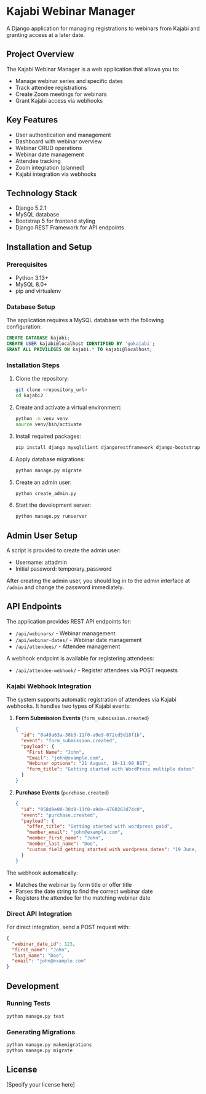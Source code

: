 # Kajabi Webinar Manager

A Django application for managing registrations to webinars from Kajabi and granting access at a later date.

## Project Overview

The Kajabi Webinar Manager is a web application that allows you to:

- Manage webinar series and specific dates
- Track attendee registrations
- Create Zoom meetings for webinars
- Grant Kajabi access via webhooks

## Key Features

- User authentication and management
- Dashboard with webinar overview
- Webinar CRUD operations
- Webinar date management
- Attendee tracking
- Zoom integration (planned)
- Kajabi integration via webhooks

## Technology Stack

- Django 5.2.1
- MySQL database
- Bootstrap 5 for frontend styling
- Django REST Framework for API endpoints

## Installation and Setup

### Prerequisites

- Python 3.13+
- MySQL 8.0+
- pip and virtualenv

### Database Setup

The application requires a MySQL database with the following configuration:

```sql
CREATE DATABASE kajabi;
CREATE USER kajabi@localhost IDENTIFIED BY 'gokajabi';
GRANT ALL PRIVILEGES ON kajabi.* TO kajabi@localhost;
```

### Installation Steps

1. Clone the repository:
   ```bash
   git clone <repository_url>
   cd kajabi2
   ```

2. Create and activate a virtual environment:
   ```bash
   python -m venv venv
   source venv/bin/activate
   ```

3. Install required packages:
   ```bash
   pip install django mysqlclient djangorestframework django-bootstrap5
   ```

4. Apply database migrations:
   ```bash
   python manage.py migrate
   ```

5. Create an admin user:
   ```bash
   python create_admin.py
   ```

6. Start the development server:
   ```bash
   python manage.py runserver
   ```

## Admin User Setup

A script is provided to create the admin user:

- Username: attadmin
- Initial password: temporary_password

After creating the admin user, you should log in to the admin interface at `/admin` and change the password immediately.

## API Endpoints

The application provides REST API endpoints for:

- `/api/webinars/` - Webinar management
- `/api/webinar-dates/` - Webinar date management
- `/api/attendees/` - Attendee management

A webhook endpoint is available for registering attendees:

- `/api/attendee-webhook/` - Register attendees via POST requests

### Kajabi Webhook Integration

The system supports automatic registration of attendees via Kajabi webhooks. It handles two types of Kajabi events:

1. **Form Submission Events** (`form_submission.created`)
   ```json
   {
     "id": "0a49a63a-30b3-11f0-a9e9-072cd5d18f1b",
     "event": "form_submission.created",
     "payload": {
       "First Name": "John",
       "Email": "john@example.com",
       "Webinar options": "21 August, 10-11:00 BST",
       "form_title": "Getting started with WordPress multiple dates"
     }
   }
   ```

2. **Purchase Events** (`purchase.created`)
   ```json
   {
     "id": "058d8e00-30d0-11f0-a9de-4760263d74c0",
     "event": "purchase.created",
     "payload": {
       "offer_title": "Getting started with wordpress paid",
       "member_email": "john@example.com",
       "member_first_name": "John",
       "member_last_name": "Doe",
       "custom_field_getting_started_with_wordpress_dates": "19 June, 10-11:00 BST"
     }
   }
   ```

The webhook automatically:
- Matches the webinar by form title or offer title
- Parses the date string to find the correct webinar date
- Registers the attendee for the matching webinar date

### Direct API Integration

For direct integration, send a POST request with:
```json
{
  "webinar_date_id": 123,
  "first_name": "John",
  "last_name": "Doe",
  "email": "john@example.com"
}
```

## Development

### Running Tests

```bash
python manage.py test
```

### Generating Migrations

```bash
python manage.py makemigrations
python manage.py migrate
```

## License

[Specify your license here]